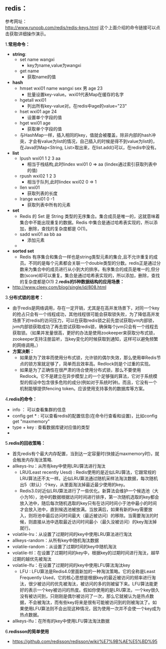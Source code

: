 ## redis：

参考网址：  
http://www.runoob.com/redis/redis-keys.html 这个上面介绍的命令链接可以点击获取详细操作演示。

1.**常用命令：**
- **string**:
    - set name wangxi  
        - key为name,value为wangxi
    - get name 
        - 获取name的值
- **hash**
    -  hmset wxi01 name wangxi sex 男 age 23  
        - 批量设置key-value。wxi01代表Map在缓存的名字
    - hgetall wxi01 
        - 列出所有key-value对。在redis中age的value="23"
    - hset wxi01 age 24  
        - 设置单个字段的值
    - hget wxi01 age    
        - 获取单个字段的值
    - 与HashMap一样，插入相同的key，值就会被覆盖，除非内部的hash冲突，才会有value为list的情况，自己插入的时候是得不到value为list的，在Java的Map<String, List<String>>取出来，在list.add()可以，在redis中没有。
- **list**
    - lpush wxi01 1 2 3 aa 
        - 相当于栈结构,此时lindex wxi01 0 => aa  (lindex通过索引获取列表中的值)
    - rpush wxi02 1 2 3
        - 相当于队列,此时lindex wxi02 0 => 1  
    - llen wxi01 
        - 获取列表的长度
    - lrange wxi01 0 -1
         - 获取列表中所有的元素
- **set**
    - Redis 的 Set 是 String 类型的无序集合。集合成员是唯一的，这就意味着集合中不能出现重复的数据。Redis 中集合是通过哈希表实现的，所以添加，删除，查找的复杂度都是 O(1)。
    - sadd wxi01 aa bb aa
        - 添加元素
    - 
- **sorted set**
    - Redis 有序集合和集合一样也是string类型元素的集合,且不允许重复的成员。不同的是每个元素都会关联一个double类型的分数。redis正是通过分数来为集合中的成员进行从小到大的排序。有序集合的成员是唯一的,但分数(score)却可以重复。集合是通过哈希表实现的，所以添加，删除，查找的复杂度都是O(1)
2.**redis的5种数据结构的应用场景：**
- http://www.cleey.com/blog/single/id/808.html

3.**分布式锁的思考：**
- 由于redis是网络调用，存在一定开销，尤其是在高并发场景下，对同一个key的抢占只会有一个线程成功，其他线程很可能会获取锁失败，为了降低高并发场景下对redis的访问压力，可以在获取redis锁之前先尝试获取jvm内部锁，jvm内部锁获取成功了再去尝试获取redis锁，确保每个jvm只会有一个线程去获取锁。（如果并发量很高，更好的办法是使用zookeeper来获取分布式锁，zookeeper支持注册监听，当key变化的时候获取到通知，这样可以避免频繁的网络调用。）
- **方案决断：**
    - 如果是为了效率而使用分布式锁，允许锁的偶尔失效，那么使用单Redis节点的锁方案就足够了，简单而且效率高。Redlock则是个过重的实现。
    - 如果是为了正确性在很严肃的场合使用分布式锁，那么不要使用Redlock。它不是建立在异步模型上的一个足够强的算法，它对于系统模型的假设中包含很多危险的成分(例如对于系统时钟)。而且，它没有一个机制能够提供fencing token。应该使用支持事务的数据库等方案。

4.**redis的命令：**
- info ： 可以查看集群的信息
- config get * : 可以查看redis的配置信息(在命令行查看和设置)，比如config get "maxmemory"
- type + key : 查看数据库键对应值的类型
- 

5.**redis的回收策略：**
- 首先redis有个最大内存配置，当到达一定容量时(快接近maxmemory时)，就会触发内存淘汰策略.
- allkeys-lru：从所有key中使用LRU算法进行淘汰
    - LRU(Least recently Uesd) : Redis使用的是近似LRU算法，它跟常规的LRU算法还不太一样。近似LRU算法通过随机采样法淘汰数据，每次随机出5（默认）个key，从里面淘汰掉最近最少使用的key。
    - Redis3.0对近似LRU算法进行了一些优化。新算法会维护一个候选池（大小为16），池中的数据根据访问时间进行排序，第一次随机选取的key都会放入池中，随后每次随机选取的key只有在访问时间小于池中最小的时间才会放入池中，直到候选池被放满。当放满后，如果有新的key需要放入，则将池中最后访问时间最大（最近被访问）的移除。当需要淘汰的时候，则直接从池中选取最近访问时间最小（最久没被访问）的key淘汰掉就行。
- volatile-lru：从设置了过期时间的key中使用LRU算法进行淘汰
- allkeys-random：从所有key中随机淘汰数据
- volatile-random：从设置了过期时间的key中随机淘汰
- volatile-ttl：在设置了过期时间的key中，根据key的过期时间进行淘汰，越早过期的越优先被淘汰
- volatile-lfu：在设置了过期时间的key中使用LFU算法淘汰key
    - LFU : LFU算法是Redis4.0里面新加的一种淘汰策略。它的全称是Least Frequently Used，它的核心思想是根据key的最近被访问的频率进行淘汰，很少被访问的优先被淘汰，被访问的多的则被留下来。LFU算法能更好的表示一个key被访问的热度。假如你使用的是LRU算法，一个key很久没有被访问到，只刚刚是偶尔被访问了一次，那么它就被认为是热点数据，不会被淘汰，而有些key将来是很有可能被访问到的则被淘汰了。如果使用LFU算法则不会出现这种情况，因为使用一次并不会使一个key成为热点数据。
- allkeys-lfu：在所有的key中使用LFU算法淘汰数据

6.**redisson的简单使用**
- https://github.com/redisson/redisson/wiki/%E7%9B%AE%E5%BD%95
